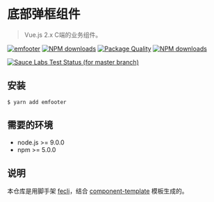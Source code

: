 # 底部弹框组件

> Vue.js 2.x C端的业务组件。

[![emfooter](https://img.shields.io/npm/v/emfooter.svg?style=flat-square)](https://www.npmjs.org/package/emfooter)
[![NPM downloads](http://img.shields.io/npm/dm/emfooter.svg?style=flat-square)](https://npmjs.org/package/emfooter)
[![Package Quality](http://npm.packagequality.com/shield/emfooter.svg)](http://packagequality.com/#?package=emfooter)
[![NPM downloads](https://img.shields.io/npm/dt/emfooter.svg?style=flat-square)](https://npmjs.org/package/emfooter)

[![Sauce Labs Test Status (for master branch)](https://badges.herokuapp.com/browsers?googlechrome=7&firefox=7&microsoftedge=10&iexplore=9&safari=10.10)](https://saucelabs.com/u/_wmhilton)

## 安装

```
$ yarn add emfooter
```

## 需要的环境

- node.js >= 9.0.0
- npm >= 5.0.0

## 说明

本仓库是用脚手架 [fecli](https://github.com/fe6/fecli)，结合 [component-template](https://github.com/fe6/component-template) 模板生成的。
